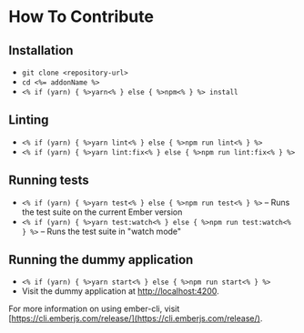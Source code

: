 # How To Contribute

## Installation

* `git clone <repository-url>`
* `cd <%= addonName %>`
* `<% if (yarn) { %>yarn<% } else { %>npm<% } %> install`

## Linting

* `<% if (yarn) { %>yarn lint<% } else { %>npm run lint<% } %>`
* `<% if (yarn) { %>yarn lint:fix<% } else { %>npm run lint:fix<% } %>`

## Running tests

* `<% if (yarn) { %>yarn test<% } else { %>npm run test<% } %>` – Runs the test suite on the current Ember version
* `<% if (yarn) { %>yarn test:watch<% } else { %>npm run test:watch<% } %>` – Runs the test suite in "watch mode"

## Running the dummy application

* `<% if (yarn) { %>yarn start<% } else { %>npm run start<% } %>`
* Visit the dummy application at [http://localhost:4200](http://localhost:4200).

For more information on using ember-cli, visit [https://cli.emberjs.com/release/](https://cli.emberjs.com/release/).
